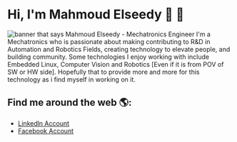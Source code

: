 # Hi, I'm Mahmoud Elseedy 🤖 🦿

<img src="https://github.com/user-attachments/assets/f6c46fe9-a2b7-41c6-a30e-40be363be58a" alt="banner that says Mahmoud Elseedy - Mechatronics Engineer">
I'm a Mechatronics who is passionate about making contributing to R&D in Automation and Robotics Fields, creating technology to elevate people, and building community. Some technologies I enjoy working with include Embedded Linux, Computer Vision and Robotics [Even if it is from POV of SW or HW side]. Hopefully that to provide more and more for this technology as i find myself in working on it.

## Find me around the web 🌎:
- <a href="https://www.linkedin.com/in/mahmoud-elseedy-1508b1200/">Linkedln Account</a>
- <a href="https://www.facebook.com/mahmoud.elsidy.562/">Facebook Account</a>

